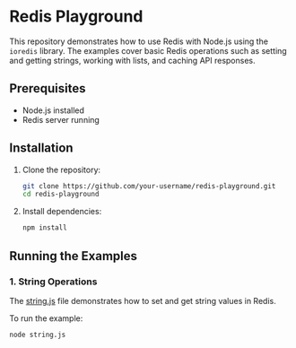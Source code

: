 # Redis Playground

This repository demonstrates how to use Redis with Node.js using the `ioredis` library. The examples cover basic Redis operations such as setting and getting strings, working with lists, and caching API responses.

## Prerequisites

- Node.js installed
- Redis server running

## Installation

1. Clone the repository:
    ```sh
    git clone https://github.com/your-username/redis-playground.git
    cd redis-playground
    ```

2. Install dependencies:
    ```sh
    npm install
    ```

## Running the Examples

### 1. String Operations

The [string.js](http://_vscodecontentref_/0) file demonstrates how to set and get string values in Redis.

To run the example:
```sh
node string.js